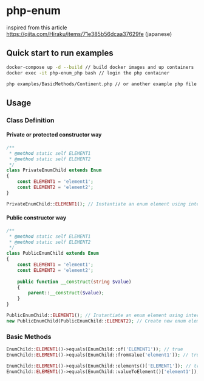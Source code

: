 # php-enum

inspired from this article https://qiita.com/Hiraku/items/71e385b56dcaa37629fe (japanese)

## Quick start to run examples
```bash
docker-compose up -d --build // build docker images and up containers
docker exec -it php-enum_php bash // login the php container

php examples/BasicMethods/Continent.php // or another example php file
```

## Usage
### Class Definition
#### Private or protected constructor way
```php
/**
 * @method static self ELEMENT1
 * @method static self ELEMENT2
 */
class PrivateEnumChild extends Enum
{
    const ELEMENT1 = 'element1';
    const ELEMENT2 = 'element2';
}

PrivateEnumChild::ELEMENT1(); // Instantiate an enum element using internal cache
```
#### Public constructor way
```php
/**
 * @method static self ELEMENT1
 * @method static self ELEMENT2
 */
class PublicEnumChild extends Enum
{
    const ELEMENT1 = 'element1';
    const ELEMENT2 = 'element2';
    
    public function __construct(string $value)
    {
        parent::__construct($value);
    }
}

PublicEnumChild::ELEMENT1(); // Instantiate an enum element using internal cache
new PublicEnumChild(PublicEnumChild::ELEMENT2); // Create new enum element instance not using internal cache
```

### Basic Methods
```php
EnumChild::ELEMENT1()->equals(EnumChild::of('ELEMENT1')); // true
EnumChild::ELEMENT1()->equals(EnumChild::fromValue('element1')); // true

EnumChild::ELEMENT1()->equals(EnumChild::elements()['ELEMENT1']); // true
EnumChild::ELEMENT1()->equals(EnumChild::valueToElement()['element1']); // true
```
